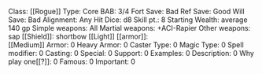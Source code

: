 Class: [[Rogue]]
Type: Core
BAB: 3/4
Fort Save: Bad
Ref Save: Good
Will Save: Bad
Alignment: Any
Hit Dice: d8
Skill pt.: 8
Starting Wealth: average 140 gp
Simple weapons: All
Martial weapons: +ACI-Rapier
Other weapons:  sap
[[Shield]]:  shortbow
[[Light]] [[armor]]:  
[[Medium]] Armor: 0
Heavy Armor: 0
Caster Type: 0
Magic Type: 0
Spell modifier: 0
Casting: 0
Special: 0
Support: 0
Examples: 0
Description: 0
Why play one[[?]]: 0
Famous: 0
Important: 0
